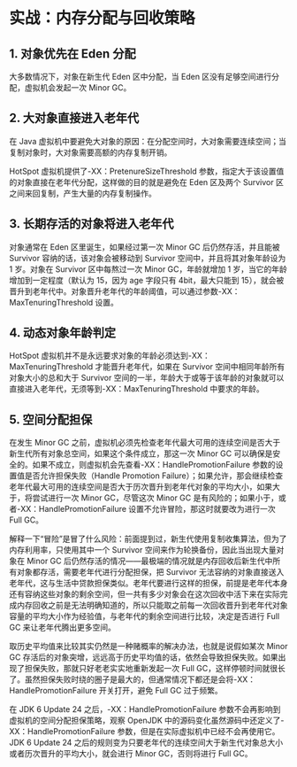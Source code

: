# 实战：内存分配与回收策略

## 1. 对象优先在 Eden 分配

大多数情况下，对象在新生代 Eden 区中分配，当 Eden 区没有足够空间进行分配，虚拟机会发起一次 Minor GC。

## 2. 大对象直接进入老年代

在 Java 虚拟机中要避免大对象的原因：在分配空间时，大对象需要连续空间；当复制对象时，大对象需要高额的内存复制开销。

HotSpot 虚拟机提供了-XX：PretenureSizeThreshold 参数，指定大于该设置值的对象直接在老年代分配，这样做的目的就是避免在 Eden 区及两个 Survivor 区之间来回复制，产生大量的内存复制操作。

## 3. 长期存活的对象将进入老年代

对象通常在 Eden 区里诞生，如果经过第一次 Minor GC 后仍然存活，并且能被 Survivor 容纳的话，该对象会被移动到 Survivor 空间中，并且将其对象年龄设为 1 岁。对象在 Survivor 区中每熬过一次 Minor GC，年龄就增加 1 岁，当它的年龄增加到一定程度（默认为 15，因为 age 字段只有 4bit，最大只能到 15），就会被晋升到老年代中。对象晋升老年代的年龄阈值，可以通过参数-XX：MaxTenuringThreshold 设置。

## 4. 动态对象年龄判定

HotSpot 虚拟机并不是永远要求对象的年龄必须达到-XX：MaxTenuringThreshold 才能晋升老年代，如果在 Survivor 空间中相同年龄所有对象大小的总和大于 Survivor 空间的一半，年龄大于或等于该年龄的对象就可以直接进入老年代，无须等到-XX：MaxTenuringThreshold 中要求的年龄。

## 5. 空间分配担保

在发生 Minor GC 之前，虚拟机必须先检查老年代最大可用的连续空间是否大于新生代所有对象总空间，如果这个条件成立，那这一次 Minor GC 可以确保是安全的。如果不成立，则虚拟机会先查看-XX：HandlePromotionFailure 参数的设置值是否允许担保失败（Handle Promotion Failure）；如果允许，那会继续检查老年代最大可用的连续空间是否大于历次晋升到老年代对象的平均大小，如果大于，将尝试进行一次 Minor GC，尽管这次 Minor GC 是有风险的；如果小于，或者-XX：HandlePromotionFailure 设置不允许冒险，那这时就要改为进行一次 Full GC。

解释一下“冒险”是冒了什么风险：前面提到过，新生代使用复制收集算法，但为了内存利用率，只使用其中一个 Survivor 空间来作为轮换备份，因此当出现大量对象在 Minor GC 后仍然存活的情况——最极端的情况就是内存回收后新生代中所有对象都存活，需要老年代进行分配担保，把 Survivor 无法容纳的对象直接送入老年代，这与生活中贷款担保类似。老年代要进行这样的担保，前提是老年代本身还有容纳这些对象的剩余空间，但一共有多少对象会在这次回收中活下来在实际完成内存回收之前是无法明确知道的，所以只能取之前每一次回收晋升到老年代对象容量的平均大小作为经验值，与老年代的剩余空间进行比较，决定是否进行 Full GC 来让老年代腾出更多空间。

取历史平均值来比较其实仍然是一种赌概率的解决办法，也就是说假如某次 Minor GC 存活后的对象突增，远远高于历史平均值的话，依然会导致担保失败。如果出现了担保失败，那就只好老老实实地重新发起一次 Full GC，这样停顿时间就很长了。虽然担保失败时绕的圈子是最大的，但通常情况下都还是会将-XX：HandlePromotionFailure 开关打开，避免 Full GC 过于频繁。

在 JDK 6 Update 24 之后，-XX：HandlePromotionFailure 参数不会再影响到虚拟机的空间分配担保策略，观察 OpenJDK 中的源码变化虽然源码中还定义了-XX：HandlePromotionFailure 参数，但是在实际虚拟机中已经不会再使用它。JDK 6 Update 24 之后的规则变为只要老年代的连续空间大于新生代对象总大小或者历次晋升的平均大小，就会进行 Minor GC，否则将进行 Full GC。
